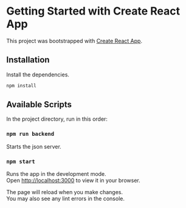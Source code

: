 # Getting Started with Create React App

This project was bootstrapped with [Create React App](https://github.com/facebook/create-react-app).

## Installation

Install the dependencies.

```sh
npm install
```

## Available Scripts

In the project directory, run in this order:

### `npm run backend`

Starts the json server.

### `npm start`

Runs the app in the development mode.\
Open [http://localhost:3000](http://localhost:3000) to view it in your browser.

The page will reload when you make changes.\
You may also see any lint errors in the console.
